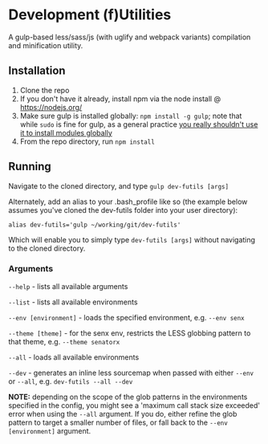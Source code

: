 # Development (f)Utilities

A gulp-based less/sass/js (with uglify and webpack variants) compilation and minification utility.

## Installation

1. Clone the repo
2. If you don't have it already, install npm via the node install @ https://nodejs.org/
3. Make sure gulp is installed globally: `npm install -g gulp`; note that while `sudo` is fine for gulp, as a general practice [you really shouldn't use it to install modules globally](https://docs.npmjs.com/getting-started/fixing-npm-permissions)
4. From the repo directory, run `npm install`

## Running

Navigate to the cloned directory, and type `gulp dev-futils [args]`

Alternately, add an alias to your .bash_profile like so (the example below assumes you've cloned the dev-futils folder into your user directory):

`alias dev-futils='gulp ~/working/git/dev-futils'`

Which will enable you to simply type `dev-futils [args]` without navigating to the cloned directory.

### Arguments

`--help` - lists all available arguments

`--list` - lists all available environments

`--env [environment]` - loads the specified environment, e.g. `--env senx`

`--theme [theme]` - for the senx env, restricts the LESS globbing pattern to that theme, e.g. `--theme senatorx`

`--all` - loads all available environments

`--dev` - generates an inline less sourcemap when passed with either `--env` or `--all`, e.g. `dev-futils --all --dev`

**NOTE:** depending on the scope of the glob patterns in the environments specified in the config, you might see a 'maximum call stack size exceeded' error when using the `--all` argument. If you do, either refine the glob pattern to target a smaller number of files, or fall back to the `--env [environment]` argument.
